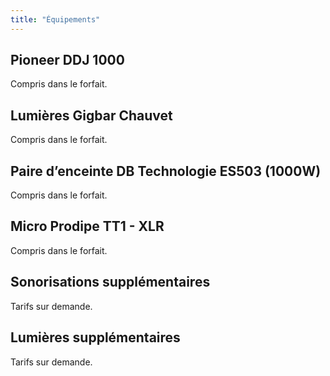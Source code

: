 ```yaml
---
title: "Équipements"
---
```


## Pioneer DDJ 1000

Compris dans le forfait.

## Lumières Gigbar Chauvet

Compris dans le forfait.

## Paire d’enceinte DB Technologie ES503 (1000W)

Compris dans le forfait.

## Micro Prodipe TT1 - XLR

Compris dans le forfait.

## Sonorisations supplémentaires

Tarifs sur demande.

## Lumières supplémentaires

Tarifs sur demande.